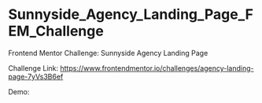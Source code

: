 # Sunnyside_Agency_Landing_Page_FEM_Challenge
Frontend Mentor Challenge: Sunnyside Agency Landing Page

Challenge Link: https://www.frontendmentor.io/challenges/agency-landing-page-7yVs3B6ef

Demo: 